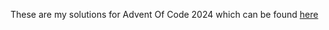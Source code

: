 These are my solutions for Advent Of Code 2024 which can be found [here](https://adventofcode.com/2024)
